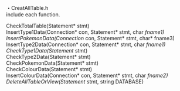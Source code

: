 

・CreatAllTable.h  
include each function.  

CheckTotalTable(Statement* stmt)  
InsertType1Data(Connection* con, Statement* stmt, char *fname1)  
InsertPokemonData(Connection* con, Statement* stmt, char* fname3)  
InsertType2Data(Connection* con, Statement* stmt, char *fname1)  
CheckType1Data(Statement* stmt)  
CheckType2Data(Statement* stmt)  
CheckPokemonData(Statement* stmt)   
CheckColourData(Statement* stmt)  
InsertColourData(Connection* con, Statement* stmt, char *fname2)  
DeleteAllTableOrView(Statement* stmt, string DATABASE)  
